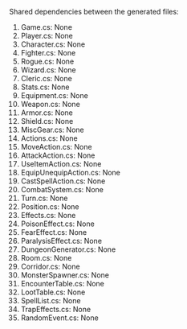 Shared dependencies between the generated files:

1. Game.cs: None
2. Player.cs: None
3. Character.cs: None
4. Fighter.cs: None
5. Rogue.cs: None
6. Wizard.cs: None
7. Cleric.cs: None
8. Stats.cs: None
9. Equipment.cs: None
10. Weapon.cs: None
11. Armor.cs: None
12. Shield.cs: None
13. MiscGear.cs: None
14. Actions.cs: None
15. MoveAction.cs: None
16. AttackAction.cs: None
17. UseItemAction.cs: None
18. EquipUnequipAction.cs: None
19. CastSpellAction.cs: None
20. CombatSystem.cs: None
21. Turn.cs: None
22. Position.cs: None
23. Effects.cs: None
24. PoisonEffect.cs: None
25. FearEffect.cs: None
26. ParalysisEffect.cs: None
27. DungeonGenerator.cs: None
28. Room.cs: None
29. Corridor.cs: None
30. MonsterSpawner.cs: None
31. EncounterTable.cs: None
32. LootTable.cs: None
33. SpellList.cs: None
34. TrapEffects.cs: None
35. RandomEvent.cs: None